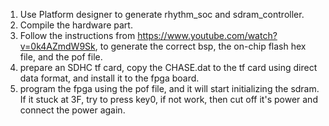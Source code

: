 1. Use Platform designer to generate rhythm_soc and sdram_controller.
2. Compile the hardware part.
3. Follow the instructions from https://www.youtube.com/watch?v=0k4AZmdW9Sk, to generate the correct bsp, the on-chip flash hex file, and the pof file.
4. prepare an SDHC tf card, copy the CHASE.dat to the tf card using direct data format, and install it to the fpga board.
5. program the fpga using the pof file, and it will start initializing the sdram. If it stuck at 3F, try to press key0, if not work, then cut off it's power and connect the power again.